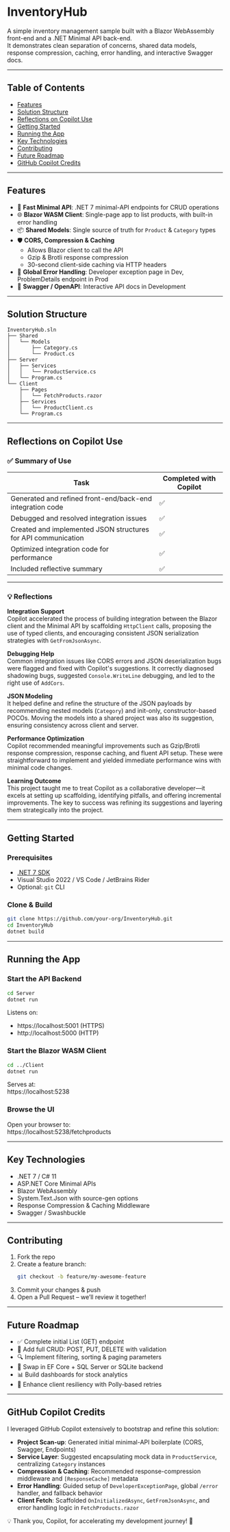 # InventoryHub

A simple inventory management sample built with a Blazor WebAssembly front-end and a .NET Minimal API back-end.  
It demonstrates clean separation of concerns, shared data models, response compression, caching, error handling, and interactive Swagger docs.

---

## Table of Contents

- [Features](#features)  
- [Solution Structure](#solution-structure)  
- [Reflections on Copilot Use](#reflections-on-copilot-use)  
- [Getting Started](#getting-started)  
- [Running the App](#running-the-app)  
- [Key Technologies](#key-technologies)  
- [Contributing](#contributing)  
- [Future Roadmap](#future-roadmap)  
- [GitHub Copilot Credits](#github-copilot-credits)  

---

## Features

- 🚀 **Fast Minimal API**: .NET 7 minimal-API endpoints for CRUD operations  
- 🌐 **Blazor WASM Client**: Single-page app to list products, with built-in error handling  
- 📦 **Shared Models**: Single source of truth for `Product` & `Category` types  
- 🛡️ **CORS, Compression & Caching**  
  - Allows Blazor client to call the API  
  - Gzip & Brotli response compression  
  - 30-second client-side caching via HTTP headers  
- 🐞 **Global Error Handling**: Developer exception page in Dev, ProblemDetails endpoint in Prod  
- 📄 **Swagger / OpenAPI**: Interactive API docs in Development  

---

## Solution Structure

```
InventoryHub.sln
├── Shared
│   └── Models
│       ├── Category.cs
│       └── Product.cs
├── Server
│   ├── Services
│   │   └── ProductService.cs
│   └── Program.cs
└── Client
    ├── Pages
    │   └── FetchProducts.razor
    ├── Services
    │   └── ProductClient.cs
    └── Program.cs
```

---

## Reflections on Copilot Use

### ✅ Summary of Use

| Task | Completed with Copilot |
|------|------------------------|
| Generated and refined front-end/back-end integration code | ✅ |
| Debugged and resolved integration issues | ✅ |
| Created and implemented JSON structures for API communication | ✅ |
| Optimized integration code for performance | ✅ |
| Included reflective summary | ✅ |

---

### 💡 Reflections

**Integration Support**  
Copilot accelerated the process of building integration between the Blazor client and the Minimal API by scaffolding `HttpClient` calls, proposing the use of typed clients, and encouraging consistent JSON serialization strategies with `GetFromJsonAsync`.

**Debugging Help**  
Common integration issues like CORS errors and JSON deserialization bugs were flagged and fixed with Copilot's suggestions. It correctly diagnosed shadowing bugs, suggested `Console.WriteLine` debugging, and led to the right use of `AddCors`.

**JSON Modeling**  
It helped define and refine the structure of the JSON payloads by recommending nested models (`Category`) and init-only, constructor-based POCOs. Moving the models into a shared project was also its suggestion, ensuring consistency across client and server.

**Performance Optimization**  
Copilot recommended meaningful improvements such as Gzip/Brotli response compression, response caching, and fluent API setup. These were straightforward to implement and yielded immediate performance wins with minimal code changes.

**Learning Outcome**  
This project taught me to treat Copilot as a collaborative developer—it excels at setting up scaffolding, identifying pitfalls, and offering incremental improvements. The key to success was refining its suggestions and layering them strategically into the project.

---

## Getting Started

### Prerequisites

- [.NET 7 SDK](https://dotnet.microsoft.com/download/dotnet/7.0)  
- Visual Studio 2022 / VS Code / JetBrains Rider  
- Optional: `git` CLI  

### Clone & Build

```bash
git clone https://github.com/your-org/InventoryHub.git
cd InventoryHub
dotnet build
```

---

## Running the App

### Start the API Backend

```bash
cd Server
dotnet run
```

Listens on:

- https://localhost:5001 (HTTPS)  
- http://localhost:5000 (HTTP)

### Start the Blazor WASM Client

```bash
cd ../Client
dotnet run
```

Serves at:  
https://localhost:5238

### Browse the UI

Open your browser to:  
https://localhost:5238/fetchproducts

---

## Key Technologies

- .NET 7 / C# 11  
- ASP.NET Core Minimal APIs  
- Blazor WebAssembly  
- System.Text.Json with source-gen options  
- Response Compression & Caching Middleware  
- Swagger / Swashbuckle  

---

## Contributing

1. Fork the repo  
2. Create a feature branch:  
   ```bash
   git checkout -b feature/my-awesome-feature
   ```
3. Commit your changes & push  
4. Open a Pull Request – we’ll review it together!  

---

## Future Roadmap

- ✅ Complete initial List (GET) endpoint  
- 🔄 Add full CRUD: POST, PUT, DELETE with validation  
- 🔍 Implement filtering, sorting & paging parameters  
- 💾 Swap in EF Core + SQL Server or SQLite backend  
- 📊 Build dashboards for stock analytics  
- 🚧 Enhance client resiliency with Polly-based retries  

---

## GitHub Copilot Credits

I leveraged GitHub Copilot extensively to bootstrap and refine this solution:

- **Project Scan-up**: Generated initial minimal-API boilerplate (CORS, Swagger, Endpoints)  
- **Service Layer**: Suggested encapsulating mock data in `ProductService`, centralizing `Category` instances  
- **Compression & Caching**: Recommended response-compression middleware and `[ResponseCache]` metadata  
- **Error Handling**: Guided setup of `DeveloperExceptionPage`, global `/error` handler, and fallback behavior  
- **Client Fetch**: Scaffolded `OnInitializedAsync`, `GetFromJsonAsync`, and error handling logic in `FetchProducts.razor`  

💡 Thank you, Copilot, for accelerating my development journey! 🚀
